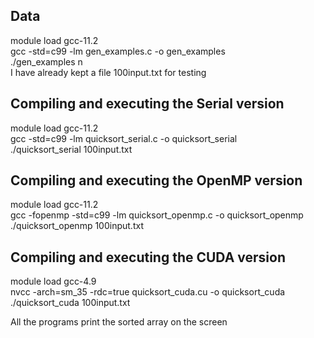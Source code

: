 ## Data
module load gcc-11.2<br />
gcc -std=c99 -lm gen_examples.c -o gen_examples<br />
./gen_examples n<br />
I have already kept a file 100input.txt for testing

## Compiling and executing the Serial version
module load gcc-11.2<br />
gcc -std=c99 -lm quicksort_serial.c -o quicksort_serial<br />
./quicksort_serial 100input.txt<br />

## Compiling and executing the OpenMP version
module load gcc-11.2<br />
gcc -fopenmp -std=c99 -lm quicksort_openmp.c -o quicksort_openmp<br />
./quicksort_openmp 100input.txt<br />

## Compiling and executing the CUDA version
module load gcc-4.9<br />
nvcc -arch=sm_35 -rdc=true quicksort_cuda.cu -o quicksort_cuda<br />
./quicksort_cuda 100input.txt<br />

All the programs print the sorted array on the screen


